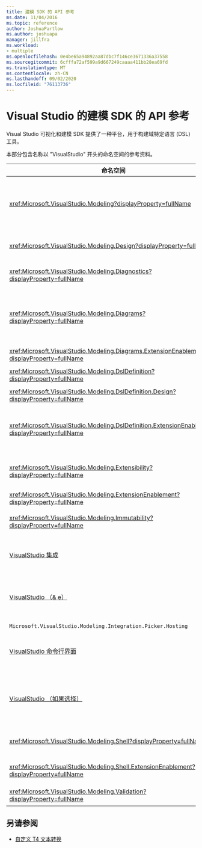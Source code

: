 ```yaml
---
title: 建模 SDK 的 API 参考
ms.date: 11/04/2016
ms.topic: reference
author: JoshuaPartlow
ms.author: joshuapa
manager: jillfra
ms.workload:
- multiple
ms.openlocfilehash: 0e4be65a94892aa87dbc7f146ce3671336a37558
ms.sourcegitcommit: 6cfffa72af599a9d667249caaaa411bb28ea69fd
ms.translationtype: MT
ms.contentlocale: zh-CN
ms.lasthandoff: 09/02/2020
ms.locfileid: "76113736"
---
```

# <a name="api-reference-for-modeling-sdk-for-visual-studio"></a>Visual Studio 的建模 SDK 的 API 参考

Visual Studio 可视化和建模 SDK 提供了一种平台，用于构建域特定语言 (DSL) 工具。

本部分包含名称以 "VisualStudio" 开头的命名空间的参考资料。

|命名空间|内容|
|-|-|
|<xref:Microsoft.VisualStudio.Modeling?displayProperty=fullName>|诸如 ModelElement 之类的类，该类是在 DSL 中定义的所有域类的基类。|
|<xref:Microsoft.VisualStudio.Modeling.Design?displayProperty=fullName>|构成 DSL 定义的一部分的类。|
|<xref:Microsoft.VisualStudio.Modeling.Diagnostics?displayProperty=fullName>|模型存储查看器和性能度量工具。|
|<xref:Microsoft.VisualStudio.Modeling.Diagrams?displayProperty=fullName>|诸如 ShapeElement 之类的类，它是在 DSL 中定义的所有形状的基类。|
|<xref:Microsoft.VisualStudio.Modeling.Diagrams.ExtensionEnablement?displayProperty=fullName>|手势和选择方法。|
|<xref:Microsoft.VisualStudio.Modeling.DslDefinition?displayProperty=fullName>|DSL 定义设计器的 API。|
|<xref:Microsoft.VisualStudio.Modeling.DslDefinition.Design?displayProperty=fullName>|DSL 定义设计器的内部类。|
|<xref:Microsoft.VisualStudio.Modeling.DslDefinition.ExtensionEnablement?displayProperty=fullName>|允许通过命令、笔势和验证来扩展 DSL 设计器的属性。|
|<xref:Microsoft.VisualStudio.Modeling.Extensibility?displayProperty=fullName>|实现 DSL 扩展性的 ModelElement 扩展方法。|
|<xref:Microsoft.VisualStudio.Modeling.ExtensionEnablement?displayProperty=fullName>|扩展性特性|
|<xref:Microsoft.VisualStudio.Modeling.Immutability?displayProperty=fullName>|允许您将模型的某些部分设置为只读。|
|[VisualStudio 集成](/previous-versions/ee904412(v=vs.140))|Modelbus API，可帮助你集成不同的模型。|
|[VisualStudio （& e）](/previous-versions/ee904394(v=vs.140))|允许用户导航到模型和元素以创建 Modelbus 引用的对话框。|
|`Microsoft.VisualStudio.Modeling.Integration.Picker.Hosting`|选取器服务。|
|[VisualStudio 命令行界面](/previous-versions/ee869435(v=vs.140))|适用于 Visual Studio 的 Modelbus 适配器框架。|
|[VisualStudio （如果选择）](/previous-versions/ee886769(v=vs.140))|允许用户导航到模型和元素以创建 Modelbus 引用的 "选取器" 对话框。|
|<xref:Microsoft.VisualStudio.Modeling.Shell?displayProperty=fullName>|Dsl 和 Visual Studio 之间的接口。|
|<xref:Microsoft.VisualStudio.Modeling.Shell.ExtensionEnablement?displayProperty=fullName>|允许您 (上下文) 菜单命令定义快捷方式。|
|<xref:Microsoft.VisualStudio.Modeling.Validation?displayProperty=fullName>|允许您定义验证约束。|

## <a name="see-also"></a>另请参阅

- [自定义 T4 文本转换](../modeling/customizing-t4-text-transformation.md)
